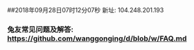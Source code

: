 ##2018年09月28日07时12分07秒 新址: 104.248.201.193
### 兔友常见问题及解答: https://github.com/wanggonging/d/blob/w/FAQ.md

